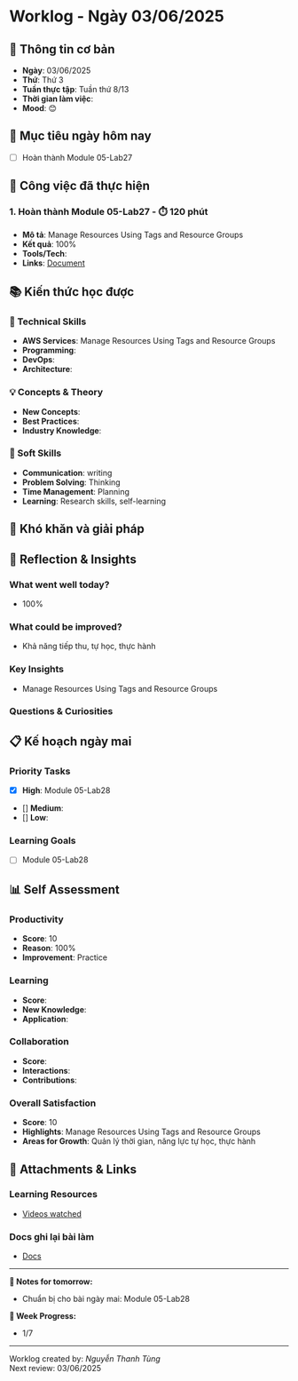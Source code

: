 # Worklog - Ngày 03/06/2025

## 📅 Thông tin cơ bản
- **Ngày**: 03/06/2025
- **Thứ**: Thứ 3
- **Tuần thực tập**: Tuần thứ 8/13
- **Thời gian làm việc**: 
- **Mood**: 😊

## 🎯 Mục tiêu ngày hôm nay
- [ ] Hoàn thành Module 05-Lab27

## 💼 Công việc đã thực hiện

### 1. Hoàn thành Module 05-Lab27 - ⏱️ 120 phút
- **Mô tả**: Manage Resources Using Tags and Resource Groups
- **Kết quả**: 100%
- **Tools/Tech**: 
- **Links**: [Document](https://docs.google.com/document/d/1-uLBhxuoqQ2T8b86fOt-9MsfmsFvTiqCAYSqqAMRhM4/edit?usp=sharing)

## 📚 Kiến thức học được

### 🔧 Technical Skills
- **AWS Services**: Manage Resources Using Tags and Resource Groups
- **Programming**: 
- **DevOps**: 
- **Architecture**: 

### 💡 Concepts & Theory
- **New Concepts**: 
- **Best Practices**: 
- **Industry Knowledge**: 

### 🤝 Soft Skills
- **Communication**: writing
- **Problem Solving**: Thinking
- **Time Management**: Planning
- **Learning**: Research skills, self-learning

## 🚧 Khó khăn và giải pháp

## 💭 Reflection & Insights

### What went well today?
- 100%

### What could be improved?
- Khả năng tiếp thu, tự học, thực hành

### Key Insights
- Manage Resources Using Tags and Resource Groups

### Questions & Curiosities

## 📋 Kế hoạch ngày mai

### Priority Tasks
- [x] **High**: Module 05-Lab28
- [] **Medium**: 
- [] **Low**: 

### Learning Goals
- [ ] Module 05-Lab28

## 📊 Self Assessment

### Productivity
- **Score**: 10
- **Reason**: 100%
- **Improvement**: Practice

### Learning
- **Score**: 
- **New Knowledge**:
- **Application**:

### Collaboration
- **Score**: 
- **Interactions**: 
- **Contributions**: 

### Overall Satisfaction
- **Score**: 10
- **Highlights**: Manage Resources Using Tags and Resource Groups
- **Areas for Growth**: Quản lý thời gian, năng lực tự học, thực hành


## 📎 Attachments & Links

### Learning Resources
- [Videos watched](https://www.youtube.com/watch?v=ZQsPVBH8m78&list=PLahN4TLWtox2a3vElknwzU_urND8hLn1i&index=171&pp=iAQB)

### Docs ghi lại bài làm
- [Docs](https://docs.google.com/document/d/1-uLBhxuoqQ2T8b86fOt-9MsfmsFvTiqCAYSqqAMRhM4/edit?usp=sharing)

---

**📝 Notes for tomorrow:**
- Chuẩn bị cho bài ngày mai: Module 05-Lab28

**🎯 Week Progress:**
- 1/7

---
Worklog created by: *Nguyễn Thanh Tùng*  
Next review: 03/06/2025



